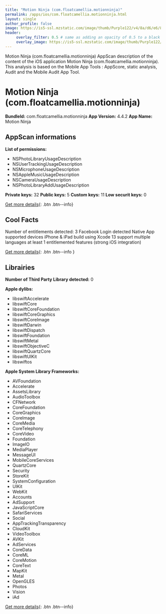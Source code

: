 ```yaml
---
title: "Motion Ninja (com.floatcamellia.motionninja)"
permalink: /apps/ios/com.floatcamellia.motionninja.html
layout: single
author_profile: false
image: https://is5-ssl.mzstatic.com/image/thumb/Purple122/v4/8a/d6/e6/8ad6e665-8480-4f16-c3e6-cbde3b1935c4/AppIcon-0-0-1x_U007emarketing-0-0-0-7-0-0-sRGB-0-0-0-GLES2_U002c0-512MB-85-220-0-0.png/512x512bb.jpg
header: 
     overlay_filter: 0.5 # same as adding an opacity of 0.5 to a black background
     overlay_image: https://is5-ssl.mzstatic.com/image/thumb/Purple122/v4/8a/d6/e6/8ad6e665-8480-4f16-c3e6-cbde3b1935c4/AppIcon-0-0-1x_U007emarketing-0-0-0-7-0-0-sRGB-0-0-0-GLES2_U002c0-512MB-85-220-0-0.png/512x512bb.jpg
---
```

Motion Ninja (com.floatcamellia.motionninja) AppScan description of the content of the iOS application Motion Ninja (com.floatcamellia.motionninja). This analysis is based on the Mobile App Tools : AppScore, static analysis, Audit and the Mobile Audit App Tool.

# Motion Ninja (com.floatcamellia.motionninja)

**BundleId:** com.floatcamellia.motionninja
**App Version:** 4.4.2
**App Name:** Motion Ninja


## AppScan informations 

**List of permissions:** 
- NSPhotoLibraryUsageDescription
- NSUserTrackingUsageDescription
- NSMicrophoneUsageDescription
- NSAppleMusicUsageDescription
- NSCameraUsageDescription
- NSPhotoLibraryAddUsageDescription
  
  
**Private keys:** 32
**Public keys:** 5
**Custom keys:** 11
**Low securit keys:** 0
  
[Get more details](/pricing.html){: .btn .btn--info}

## Cool Facts

Number of entitlements detected: 3
Facebook Login detected
Native App
supported devices iPhone & iPad
build using Xcode 13
support multiple languages
at least 1 entitlemented features (strong iOS integration)
  
[Get more details](/pricing.html){: .btn .btn--info }

## Librairies 
**Number of Third Party Library detected:** 0


**Apple dylibs:**
- libswiftAccelerate
- libswiftCore
- libswiftCoreFoundation
- libswiftCoreGraphics
- libswiftCoreImage
- libswiftDarwin
- libswiftDispatch
- libswiftFoundation
- libswiftMetal
- libswiftObjectiveC
- libswiftQuartzCore
- libswiftUIKit
- libswiftos


**Apple System Library Frameworks:**
- AVFoundation
- Accelerate
- AssetsLibrary
- AudioToolbox
- CFNetwork
- CoreFoundation
- CoreGraphics
- CoreImage
- CoreMedia
- CoreTelephony
- CoreVideo
- Foundation
- ImageIO
- MediaPlayer
- MessageUI
- MobileCoreServices
- QuartzCore
- Security
- StoreKit
- SystemConfiguration
- UIKit
- WebKit
- Accounts
- AdSupport
- JavaScriptCore
- SafariServices
- Social
- AppTrackingTransparency
- CloudKit
- VideoToolbox
- AVKit
- AdServices
- CoreData
- CoreML
- CoreMotion
- CoreText
- MapKit
- Metal
- OpenGLES
- Photos
- Vision
- iAd


  
[Get more details](/pricing.html){: .btn .btn--info}

